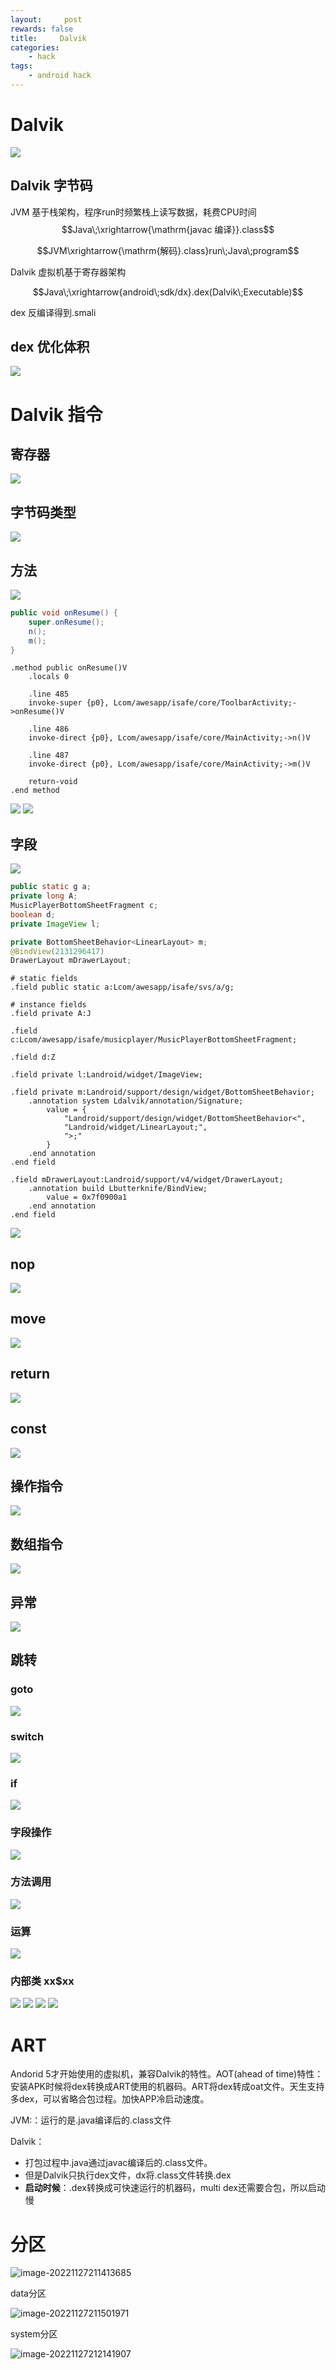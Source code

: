 ```yaml
---
layout:     post
rewards: false
title:     Dalvik
categories:
    - hack
tags:
    - android hack
---
```


# Dalvik
![](https://cdn.jsdelivr.net/gh/631068264/img/202212301033467.jpg)

## Dalvik 字节码
JVM 基于栈架构，程序run时频繁栈上读写数据，耗费CPU时间
$$Java\;\xrightarrow{\mathrm{javac 编译}}.class$$


$$JVM\xrightarrow{\mathrm{解码}.class}run\;Java\;program$$

Dalvik 虚拟机基于寄存器架构

$$Java\;\xrightarrow{android\;sdk/dx}.dex(Dalvik\;Executable)$$

dex 反编译得到.smali

## dex 优化体积
![](https://cdn.jsdelivr.net/gh/631068264/img/202212301033468.jpg)

# Dalvik 指令

## 寄存器
![](https://cdn.jsdelivr.net/gh/631068264/img/202212301033469.jpg)

## 字节码类型
![](https://cdn.jsdelivr.net/gh/631068264/img/202212301033470.jpg)

## 方法
![](https://cdn.jsdelivr.net/gh/631068264/img/202212301033471.jpg)
```java
public void onResume() {
    super.onResume();
    n();
    m();
}
```

```smali
.method public onResume()V
    .locals 0

    .line 485
    invoke-super {p0}, Lcom/awesapp/isafe/core/ToolbarActivity;->onResume()V

    .line 486
    invoke-direct {p0}, Lcom/awesapp/isafe/core/MainActivity;->n()V

    .line 487
    invoke-direct {p0}, Lcom/awesapp/isafe/core/MainActivity;->m()V

    return-void
.end method
```
![](https://cdn.jsdelivr.net/gh/631068264/img/202212301033472.jpg)
![](https://cdn.jsdelivr.net/gh/631068264/img/202212301033473.jpg)


## 字段
![](https://cdn.jsdelivr.net/gh/631068264/img/202212301033474.jpg)

```java
public static g a;
private long A;
MusicPlayerBottomSheetFragment c;
boolean d;
private ImageView l;

private BottomSheetBehavior<LinearLayout> m;
@BindView(2131296417)
DrawerLayout mDrawerLayout;
```

```
# static fields
.field public static a:Lcom/awesapp/isafe/svs/a/g;

# instance fields
.field private A:J

.field c:Lcom/awesapp/isafe/musicplayer/MusicPlayerBottomSheetFragment;

.field d:Z

.field private l:Landroid/widget/ImageView;

.field private m:Landroid/support/design/widget/BottomSheetBehavior;
    .annotation system Ldalvik/annotation/Signature;
        value = {
            "Landroid/support/design/widget/BottomSheetBehavior<",
            "Landroid/widget/LinearLayout;",
            ">;"
        }
    .end annotation
.end field

.field mDrawerLayout:Landroid/support/v4/widget/DrawerLayout;
    .annotation build Lbutterknife/BindView;
        value = 0x7f0900a1
    .end annotation
.end field
```
![](https://cdn.jsdelivr.net/gh/631068264/img/202212301033475.jpg)


## nop
![](https://cdn.jsdelivr.net/gh/631068264/img/202212301033476.jpg)

## move
![](https://cdn.jsdelivr.net/gh/631068264/img/202212301033477.jpg)

## return
![](https://cdn.jsdelivr.net/gh/631068264/img/202212301033478.jpg)

## const
![](https://cdn.jsdelivr.net/gh/631068264/img/202212301033479.jpg)

## 操作指令
![](https://cdn.jsdelivr.net/gh/631068264/img/202212301033480.jpg)

## 数组指令
![](https://cdn.jsdelivr.net/gh/631068264/img/202212301033481.jpg)

## 异常
![](https://cdn.jsdelivr.net/gh/631068264/img/202212301033482.jpg)

## 跳转

### goto
![](https://cdn.jsdelivr.net/gh/631068264/img/202212301033483.jpg)

### switch
![](https://cdn.jsdelivr.net/gh/631068264/img/202212301033484.jpg)

### if
![](https://cdn.jsdelivr.net/gh/631068264/img/202212301033485.jpg)

### 字段操作
![](https://cdn.jsdelivr.net/gh/631068264/img/202212301033486.jpg)

### 方法调用
![](https://cdn.jsdelivr.net/gh/631068264/img/202212301033487.jpg)

### 运算
![](https://cdn.jsdelivr.net/gh/631068264/img/202212301033488.jpg)


### 内部类 xx$xx
![](https://cdn.jsdelivr.net/gh/631068264/img/202212301033489.jpg)
![](https://cdn.jsdelivr.net/gh/631068264/img/202212301033490.jpg)
![](https://cdn.jsdelivr.net/gh/631068264/img/202212301033491.jpg)
![](https://cdn.jsdelivr.net/gh/631068264/img/202212301033492.jpg)

# ART

Andorid 5才开始使用的虚拟机，兼容Dalvik的特性。AOT(ahead of time)特性：安装APK时候将dex转换成ART使用的机器码。ART将dex转成oat文件。天生支持多dex，可以省略合包过程。加快APP冷启动速度。



JVM:：运行的是.java编译后的.class文件

Dalvik：

- 打包过程中.java通过javac编译后的.class文件。
- 但是Dalvik只执行dex文件，dx将.class文件转换.dex
- **启动时候**：.dex转换成可快速运行的机器码，multi dex还需要合包，所以启动慢



# 分区

![image-20221127211413685](https://cdn.jsdelivr.net/gh/631068264/img/202212301033493.jpg)

data分区

![image-20221127211501971](https://cdn.jsdelivr.net/gh/631068264/img/202212301033494.jpg)

system分区

![image-20221127212141907](https://cdn.jsdelivr.net/gh/631068264/img/202212301033495.jpg)